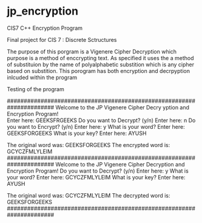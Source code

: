 # jp_encryption
CIS7 C++ Encryption Program

Final project for CIS 7 : Discrete Sctructures 

The purpose of this porgram is a Vigenere Cipher Decryption which purpose is a method of enccrypting text. As specified it uses the a method of substituion by the name of polyalphabetic substition which is any cipher based on substition. This porogram has both encryption and decrpyption inlcuded within the program 

Testing of the program 

######################################################################
Welcome to the JP Vigenere Cipher Decry yption and Encryption Program!     
Enter here: GEEKSFRGEEKS
Do you want to Decrypt? (y/n)           Enter here: n
Do you want to Encrypt? (y/n)           Enter here: y
What is your word?              Enter here: GEEKSFORGEEKS
What is your key?               Enter here: AYUSH

The original word was: GEEKSFORGEEKS
The encrypted word is: GCYCZFMLYLEIM
######################################################################
Welcome to the JP Vigenere Cipher Decryption and Encryption Program!
Do you want to Decrypt? (y/n)           Enter here: y
What is your word?              Enter here: GCYCZFMLYLEIM
What is your key?               Enter here: AYUSH

The original word was: GCYCZFMLYLEIM
The decrypted word is: GEEKSFORGEEKS
######################################################################

